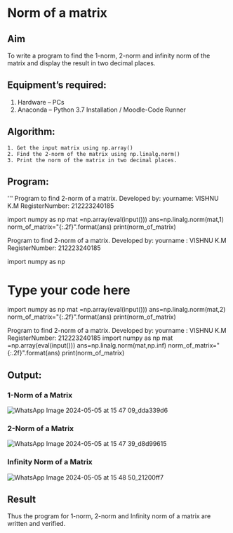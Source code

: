 # Norm of a matrix
## Aim
To write a program to find the 1-norm, 2-norm and infinity norm of the matrix and display the result in two decimal places.
## Equipment’s required:
1.	Hardware – PCs
2.	Anaconda – Python 3.7 Installation / Moodle-Code Runner
## Algorithm:
	1. Get the input matrix using np.array()   
    2. Find the 2-norm of the matrix using np.linalg.norm()
	3. Print the norm of the matrix in two decimal places.
## Program:
'''
Program to find 2-norm of a matrix.
Developed by: yourname: VISHNU K.M
RegisterNumber: 212223240185

import numpy as np
mat =np.array(eval(input()))
ans=np.linalg.norm(mat,1)
norm_of_matrix="{:.2f}".format(ans)
print(norm_of_matrix)


Program to find 2-norm of a matrix.
Developed by: yourname : VISHNU K.M
RegisterNumber: 212223240185

import numpy as np

# Type your code here
import numpy as np
mat =np.array(eval(input()))
ans=np.linalg.norm(mat,2)
norm_of_matrix="{:.2f}".format(ans)
print(norm_of_matrix)


Program to find 2-norm of a matrix.
Developed by: yourname : VISHNU K.M
RegisterNumber: 212223240185
import numpy as np
mat =np.array(eval(input()))
ans=np.linalg.norm(mat,np.inf)
norm_of_matrix="{:.2f}".format(ans)
print(norm_of_matrix)
## Output:
### 1-Norm of a Matrix
![WhatsApp Image 2024-05-05 at 15 47 09_dda339d6](https://github.com/vishnukayyala/Norm-of-a-matrix/assets/151489368/17a41ece-6435-4550-9f30-7f742c0b2270)


### 2-Norm of a Matrix
![WhatsApp Image 2024-05-05 at 15 47 39_d8d99615](https://github.com/vishnukayyala/Norm-of-a-matrix/assets/151489368/fb9156ae-653c-410e-b856-8994d071b206)

### Infinity Norm of a Matrix
![WhatsApp Image 2024-05-05 at 15 48 50_21200ff7](https://github.com/vishnukayyala/Norm-of-a-matrix/assets/151489368/a5f906a8-eab1-4ecc-8f9e-c62c08b7fe21)


## Result
Thus the program for 1-norm, 2-norm and Infinity norm of a matrix are written and verified.
